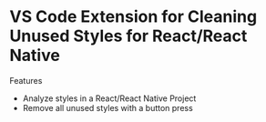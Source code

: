 # VS Code Extension for Cleaning Unused Styles for React/React Native

Features
- Analyze styles in a React/React Native Project
- Remove all unused styles with a button press
